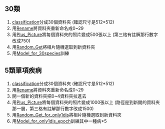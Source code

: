 ## 30類
1. [classification](https://github.com/sympotato/Irwin-Mango-Symptoms-Detection/blob/master/classification.ipynb)分成30個資料夾 (確認尺寸是512*512)
2. 用[Rename](https://github.com/sympotato/Irwin-Mango-Symptoms-Detection/blob/master/Rename.ipynb)將資料夾重新命名成0~29
3. 用[Plus_Picture](https://github.com/sympotato/Irwin-Mango-Symptoms-Detection/blob/master/Plus_Picture.ipynb)將每個資料夾的照片變成500張以上 (第三格有註解那行數字改成750)
5. 用[Random_Get](https://github.com/sympotato/Irwin-Mango-Symptoms-Detection/blob/master/Random_Get.ipynb)將相片隨機選取到新資料夾
6. 用[Model_for_30species](https://github.com/sympotato/Irwin-Mango-Symptoms-Detection/blob/master/Model_for_30species.ipynb)訓練

## 5類單項疾病
1. [classification](https://github.com/sympotato/Irwin-Mango-Symptoms-Detection/blob/master/classification.ipynb)分成30個資料夾 (確認尺寸是512*512)
2. 用[Rename](https://github.com/sympotato/Irwin-Mango-Symptoms-Detection/blob/master/Rename.ipynb)將資料夾重新命名成0~29
3. 開一個新的資料夾把0~4資料夾拉進去
4. 用[Plus_Picture](https://github.com/sympotato/Irwin-Mango-Symptoms-Detection/blob/master/Plus_Picture.ipynb)將每個資料夾的照片變成1000張以上 (路徑是到新開的資料夾那一層，第三格有註解那行數字改成1500)
5. 用[Random_Get_for_only1dis](https://github.com/sympotato/Irwin-Mango-Symptoms-Detection/blob/master/Random_Get_for_only1dis.ipynb)將相片隨機選取到新資料夾
6. 用[Model_for_only1dis_epoch](https://github.com/sympotato/Irwin-Mango-Symptoms-Detection/blob/master/Model_for_only1dis_epoch.ipynb)訓練其中一種病*5

